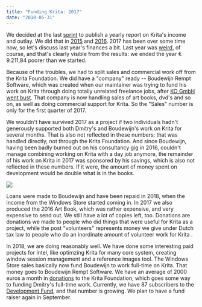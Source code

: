 ```yaml
---
title: "Funding Krita: 2017"
date: "2018-05-31"
---
```


We decided at the last [sprint](/item/krita-2018-sprint-report/) to publish a yearly report on Krita's income and outlay. We did that in [2015](/item/funding-krita/) and [2016](/item/funding-kritas-development/). 2017 has been over some time now, so let's discuss last year's finances a bit. Last year was [weird](/item/krita-foundation-in-trouble/), of course, and that's clearly visible from the results: we ended the year € 9.211,84 poorer than we started.

Because of the troubles, we had to split sales and commercial work off from the Krita Foundation. We did have a "company" ready -- Boudewijn Rempt Software, which was created when our maintainer was trying to fund his work on Krita through doing totally unrelated freelance jobs, after [KO GmbH went bust](/item/krita-and-ko-gmbh/). That company is now handling sales of art books, dvd's and so on, as well as doing commercial support for Krita. So the "Sales" number is only for the first quarter of 2017.

We wouldn't have survived 2017 as a project if two individuals hadn't generously supported both Dmitry's and Boudewijn's work on Krita for several months. That is also not reflected in these numbers: that was handled directly, not through the Krita Foundation. And since Boudewijn, having been badly burned out on his consultancy gig in 2016, couldn't manage combining working on Krita with a day job anymore, the remainder of his work on Krita in 2017 was sponsored by his savings, which is also not reflected in these numbers. If it were, the amount of money spent on development would be double what is in the books.

[![](/images/posts/2018/2017_krita_foundation_statement.png)](https://krita.org/wp-content/uploads/2018/05/2017_krita_foundation_statement.png)

Loans were made to Boudewijn and have been repaid in 2018, when the income from the Windows Store started coming in. In 2017 we also produced the 2016 Art Book, which was rather expensive, and very expensive to send out. We still have a lot of copies left, too. Donations are donations we made to people who did things that were useful for Krita as a project, while the post "volunteers" represents money we give under Dutch tax law to people who do an inordinate amount of volunteer work for Krita .

In 2018, we are doing reasonably well. We have done some interesting paid projects for Intel, like optimzing Krita for many core system, creating window session management and a reference images tool. The Windows Store sales basically now fund Boudewijn to work full-time on Krita. That money goes to Boudewijn Rempt Software. We have an average of 2000 euros a month in [donations](/support-us/donations/) to the Krita Foundation, which goes some way to funding Dmitry's full-time work. Currently, we have 87 subscribers to the [Development Fund](/support-us/monthly-subscription/), and that number is growing. We plan to have a fund raiser again in September.
